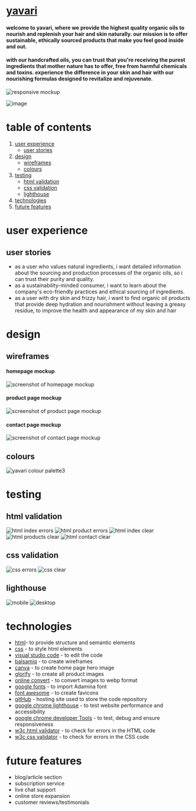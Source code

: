 # [yavari](https://elfitron.github.io/yavari/index.html)

#### welcome to yavari, where we provide the highest quality organic oils to nourish and replenish your hair and skin naturally. our mission is to offer sustainable, ethically sourced products that make you feel good inside and out. 

#### with our handcrafted oils, you can trust that you're receiving the purest ingredients that mother nature has to offer, free from harmful chemicals and toxins. experience the difference in your skin and hair with our nourishing formulas designed to revitalize and rejuvenate.

![responsive mockup](https://github.com/elfitron/yavari/assets/161019521/75541325-4d72-4155-817c-de1c2c8b7caa)

![image](https://github.com/elfitron/yavari/assets/161019521/8950ed41-3d90-44f8-85b2-012c96a21c40)



# table of contents

1. [user experience](https://github.com/elfitron/yavari/blob/main/README.md#user-experience)
   - [user stories](https://github.com/elfitron/yavari/blob/main/README.md#user-stories)
2. [design](https://github.com/elfitron/yavari/blob/main/README.md#design)
   - [wireframes](https://github.com/elfitron/yavari/blob/main/README.md#wireframes)
   - [colours](https://github.com/elfitron/yavari/blob/main/README.md#colours)
4. [testing](https://github.com/elfitron/yavari/blob/main/README.md#testing)
   - [html validation](https://github.com/elfitron/yavari/blob/main/README.md#html-validation)
   - [css validation](https://github.com/elfitron/yavari/blob/main/README.md#css-validation)
   - [lighthouse](https://github.com/elfitron/yavari/blob/main/README.md#lighthouse)
5. [technologies](https://github.com/elfitron/yavari/blob/main/README.md#technologies)
6. [future features](https://github.com/elfitron/yavari/blob/main/README.md#future-features)


# user experience
## user stories
- as a user who values natural ingredients, i want detailed information about the sourcing and production processes of the organic oils, so i can trust their purity and quality.
- as a sustainability-minded consumer, i want to learn about the company's eco-friendly practices and ethical sourcing of ingredients.
- as a user with dry skin and frizzy hair, i want to find organic oil products that provide deep hydration and nourishment without leaving a greasy residue, to improve the health and appearance of my skin and hair


# design

## wireframes
#### homepage mockup
![screenshot of homepage mockup](https://share.balsamiq.com/c/sMPoFm4bvdC1VwT4ULpGBF.png) 

#### product page mockup
![screenshot of product page mockup](https://share.balsamiq.com/c/vEQzQrrv5LrGbUQJRqpxnx.png) 

#### contact page mockup
![screenshot of contact page mockup](https://share.balsamiq.com/c/i1pzKZwcgAGBpNebY5QDWV.png)

## colours
![yavari colour palette3](https://github.com/elfitron/yavari/assets/161019521/63108bfd-a688-44b6-8e42-a5bdb291cf2b)


# testing

## html validation
![html index errors](https://github.com/elfitron/yavari/assets/161019521/058dbb35-bd06-40e3-a58e-ebc367183d6e)
![html product errors](https://github.com/elfitron/yavari/assets/161019521/fc5365d2-9f61-4f5f-ba0b-7ace9fe08379)
![html index clear](https://github.com/elfitron/yavari/assets/161019521/443e39c4-d157-47ed-8935-dd3581a9a089)
![html products clear](https://github.com/elfitron/yavari/assets/161019521/3fb4626e-d4fa-49d9-bf30-76577e85eaf2)
![html contact clear](https://github.com/elfitron/yavari/assets/161019521/a120e34f-33ce-4f26-861a-97f31b8984e2)


## css validation
![css errors](https://github.com/elfitron/yavari/assets/161019521/201587b6-1796-4e8a-8305-a411c7d29a77)
![css clear](https://github.com/elfitron/yavari/assets/161019521/89248ce9-4f1b-4e60-84a3-504ddbf56a75)


## lighthouse
![mobile](https://github.com/elfitron/yavari/assets/161019521/c6bf109a-5b3a-495d-a051-bf315bd097e3)
![desktop](https://github.com/elfitron/yavari/assets/161019521/fdf25fb0-0992-40d0-998b-eef73cd4cc86)


# technologies
- [html](https://web.dev/learn/html/overview/)- to provide structure and semantic elements 
- [css](https://developer.mozilla.org/en-US/docs/Web/CSS) - to style html elements 
- [visual studio code](https://code.visualstudio.com/) - to edit the code
- [balsamiq](https://balsamiq.com/) - to create wireframes
- [canva](https://www.canva.com/) - to create home page hero image
- [glorify](https://glorify.com/) - to create all product images
- [online convert](https://image.online-convert.com/convert-to-webp) - to convert images to webp format
- [google fonts](https://fonts.google.com/) - to import Adamina font
- [font awesome](https://fontawesome.com/) - to create favicons
- [gitHub](https://github.com/) - hosting site used to store the code repository
- [google chrome lighthouse](https://developer.chrome.com/docs/lighthouse/overview/) - to test website performance and accessibility
- [google chrome developer Tools](https://developer.chrome.com/docs/devtools/overview/) - to test, debug and ensure responsiveness
- [w3c html validator](https://validator.w3.org/nu/) - to check for errors in the HTML code
- [w3c css validator](https://jigsaw.w3.org/css-validator/) - to check for errors in the CSS code


# future features
- blog/article section
- subscription service
- live chat support
- online store expansion
- customer reviews/testimonials





